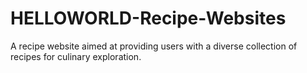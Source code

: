 # HELLOWORLD-Recipe-Websites
A recipe website aimed at providing users with a diverse collection of recipes for culinary exploration.
